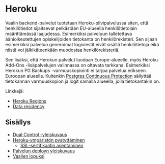 # Heroku

Vaalin backend-palvelut tuotetaan Heroku-pilvipalvelussa siten, että
henkilötiedot sijaitsevat pelkästään EU-alueella henkilötietolain määrittämässä
laajudessa. Esimerkiksi palveluun talletettava äänioikeutettujen opiskelijoiden
tietokanta on henkilörekisteri. Sen sijaan esimerkiksi palvelun generoimat
logiviestit eivät sisällä henkilötietoja eikä niistä voi
jälkikäteenkään muodostaa henkilörekisteriä.

Sen lisäksi, että Herokun palvelut luodaan Europe-alueelle, myös Heroku Add-Ons
-lisäpalvelujen valinnassa on oltavata tarkkana. Esimerkiksi Herokun PG Backups
-varmuuskopiointi ei tarjoa palvelua erikseen Euroopan alueella. Kuitenkin
[Postgres Continuous
Protection](https://devcenter.heroku.com/articles/heroku-postgres-data-safety-and-continuous-protection)
säilyttää tietokannan varmuuskopion ja logit samalla alueella, jolla
tietokantakin on.


Linkkejä:
* [Heroku Regions](https://devcenter.heroku.com/articles/regions)
* [Data residency](https://devcenter.heroku.com/articles/regions#data-residency)


## Sisällys

* [Dual Control -yleiskuvaus](dual-control.md)
* [Heroku-ympäristön pystyttäminen](environment.md)
  - [SSL-sertifikaatin asentaminen](ssl-cert.md)
* [Palvelun deployn yleiskuvaus](deploy.md)
* [Vaalien lopuksi](removal.md)
